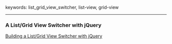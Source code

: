 keywords: list_grid_view_switcher, list-view, grid-view 

---
### A List/Grid View Switcher with jQuery
[Building a List/Grid View Switcher with jQuery](https://www.vandelaydesign.com/list-grid-view-switch/)
